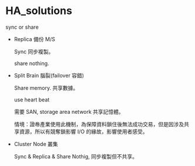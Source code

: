 # HA_solutions
sync or share



* Replica 備份 M/S

    Sync 同步複製。

    share nothing.

* Split Brain 腦裂(failover 容錯)

    Share memory. 共享數據。

    use heart beat

    需要 SAN, storage area network 共享記憶體。
    
    情境：證帣產業使用此機制，為保障資料鎖住後無法成功交易，但是因涉及共享資源，所以有競奪鎖影響 I/O 的緣故，影響使用者感受。

* Cluster Node 叢集

    Sync & Replica & Share Nothig, 同步複製但不共享。



